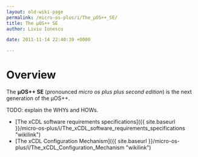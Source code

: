 ```yaml
---
layout: old-wiki-page
permalink: /micro-os-plus/i/The_µOS++_SE/
title: The µOS++ SE
author: Liviu Ionescu

date: 2011-11-14 22:40:39 +0000

---
```


Overview
========

The **µOS++ SE** (pronounced *micro os plus plus second edition*) is the next generation of the µOS++.

TODO: explain the WHYs and HOWs.

-   [The xCDL software requirements specifications]({{ site.baseurl }}/micro-os-plus/i/The_xCDL_software_requirements_specifications "wikilink")
-   [The xCDL Configuration Mechanism]({{ site.baseurl }}/micro-os-plus/i/The_xCDL_Configuration_Mechanism "wikilink")
